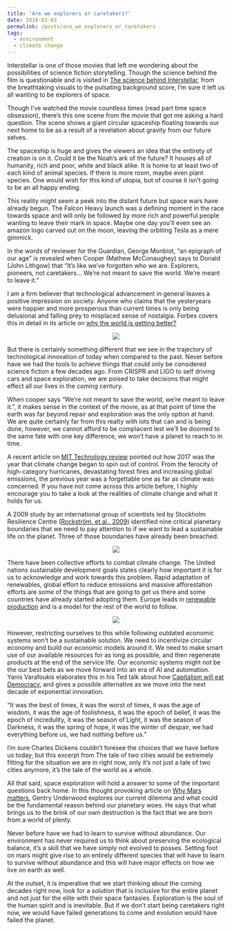 ```yaml
---
title: 'Are we explorers or caretakers?'
date: 2018-03-03
permalink: /posts/are_we_explorers_or_caretakers
tags:
  - environment
  - climate change
---
```


Interstellar is one of those movies that left me wondering about the possibilities of science fiction storytelling. Though the science behind the film is questionable and is visited in <a href="https://www.popsci.com/article/technology/surprising-science-behind-movie-interstellar/"><u>The science behind Interstellar</u></a>, from the breathtaking visuals to the pulsating background score, I’m sure it left us all wanting to be explorers of space.

Though I’ve watched the movie countless times (read part time space obsession), there’s this one scene from the movie that got me asking a hard question. The scene shows a giant circular spaceship floating towards our next home to be as a result of a revelation about gravity from our future selves.

The spaceship is huge and gives the viewers an idea that the entirety of creation is on it. Could it be the Noah’s ark of the future? It houses all of humanity, rich and poor, white and black alike. It is home to at least two of each kind of animal species. If there is more room, maybe even plant species. One would wish for this kind of utopia, but of course it isn’t going to be an all happy ending.

This reality might seem a peek into the distant future but space wars have already begun. The Falcon Heavy launch was a defining moment in the race towards space and will only be followed by more rich and powerful people wanting to leave their mark in space. Maybe one day you’ll even see an amazon logo carved out on the moon, leaving the orbiting Tesla as a mere gimmick.

In the words of reviewer for the Guardian, George Monbiot, “an epigraph of our age” is revealed when Cooper (Mathew McConaughey) says to Donald (John Lithgow) that “It’s like we’ve forgotten who we are. Explorers, pioneers, not caretakers… We’re not meant to save the world. We’re meant to leave it.”

I am a firm believer that technological advancement in general leaves a positive impression on society. Anyone who claims that the yesteryears were happier and more prosperous than current times is only being delusional and falling prey to misplaced sense of nostalgia. Forbes covers this in detail in its article on <a href="https://www.forbes.com/sites/stevedenning/2017/11/30/why-the-world-is-getting-better-why-hardly-anyone-knows-it/?sh=6ba7a2a47826"><u>why the world is getting better?</u></a>

<p align="center">
<img align="center" src="https://github.com/kevinbdsouza/kevinbdsouza.github.io/tree/master/files/data_poverty.png?raw=true">
</p>

But there is certainly something different that we see in the trajectory of technological innovation of today when compared to the past. Never before have we had the tools to achieve things that could only be considered science fiction a few decades ago. From CRISPR and LIGO to self driving cars and space exploration, we are poised to take decisions that might effect all our lives in the coming century.

When cooper says “We’re not meant to save the world, we’re meant to leave it.”, it makes sense in the context of the movie, as at that point of time the earth was far beyond repair and exploration was the only option at hand. We are quite certainly far from this realty with lots that can and is being done, however, we cannot afford to be complacent lest we’ll be doomed to the same fate with one key difference, we won’t have a planet to reach to in time.

A recent article on <a href="https://www.technologyreview.com/s/609642/the-year-climate-change-began-to-spin-out-of-control/amp/"><u>MIT Technology review</u></a> pointed out how 2017 was the year that climate change began to spin out of control. From the ferocity of high-category hurricanes, devastating forest fires and increasing global emissions, the previous year was a forgettable one as far as climate was concerned. If you have not come across this article before, I highly encourage you to take a look at the realities of climate change and what it holds for us.

A 2009 study by an international group of scientists led by Stockholm Resilience Centre (<a href="https://www.ecologyandsociety.org/vol14/iss2/art32/"><u>Rockström, et al., 2009</u></a>) identified nine critical planetary boundaries that we need to pay attention to if we want to lead a sustainable life on the planet. Three of those boundaries have already been breached.

<p align="center">
<img align="center" src="https://github.com/kevinbdsouza/kevinbdsouza.github.io/tree/master/files/rockstrom.png?raw=true">
</p>

There have been collective efforts to combat climate change. The United nations sustainable development goals states clearly how important it is for us to acknowledge and work towards this problem. Rapid adaptation of renewables, global effort to reduce emissions and massive afforestation efforts are some of the things that are going to get us there and some countries have already started adopting them. Europe leads in <a href="https://www.climaterealityproject.org/blog/follow-leader-how-11-countries-are-shifting-renewable-energy"><u>renewable production</u></a> and is a model for the rest of the world to follow.

<p align="center">
<img align="center" src="https://github.com/kevinbdsouza/kevinbdsouza.github.io/tree/master/files/circular.png?raw=true">
</p>

However, restricting ourselves to this while following outdated economic systems won’t be a sustainable solution. We need to incentivize circular economy and build our economic models around it. We need to make smart use of our available resources for as long as possible, and then regenerate products at the end of the service life. Our economic systems might not be the our best bets as we move forward into an era of AI and automation. Yanis Varafoukis elaborates this in his Ted talk about how <a href="https://www.ted.com/talks/yanis_varoufakis_capitalism_will_eat_democracy_unless_we_speak_up?utm_source=twitter.com&utm_medium=social&utm_campaign=tedspread
"><u>Capitalism will eat Democracy</u></a>, and gives a possible alternative as we move into the next decade of exponential innovation.

“It was the best of times, it was the worst of times, it was the age of wisdom, it was the age of foolishness, it was the epoch of belief, it was the epoch of incredulity, it was the season of Light, it was the season of Darkness, it was the spring of hope, it was the winter of despair, we had everything before us, we had nothing before us.”

I’m sure Charles Dickens couldn’t foresee the choices that we have before us today, but this excerpt from The tale of two cities would be extremely fitting for the situation we are in right now, only it’s not just a tale of two cities anymore, it’s the tale of the world as a whole.

All that said, space exploration will hold a answer to some of the important questions back home. In this thought provoking article on <a href="https://medium.com/@gentry/why-mars-matters-50799b4c07d5"><u>Why Mars matters</u></a>, Gentry Underwood explores our current dilemma and what could be the fundamental reason behind our planetary woes. He says that what brings us to the brink of our own destruction is the fact that we are born from a world of plenty.

Never before have we had to learn to survive without abundance. Our environment has never required us to think about preserving the ecological balance, it’s a skill that we have simply not evolved to posses. Setting foot on mars might give rise to an entirely different species that will have to learn to survive without abundance and this will have major effects on how we live on earth as well.

At the outset, it is imperative that we start thinking about the coming decades right now, look for a solution that is inclusive for the entire planet and not just for the elite with their space fantasies. Exploration is the soul of the human spirit and is inevitable. But if we don’t start being caretakers right now, we would have failed generations to come and evolution would have failed the planet.

